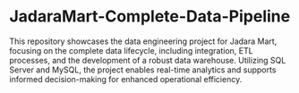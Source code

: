 # JadaraMart-Complete-Data-Pipeline
This repository showcases the data engineering project for Jadara Mart, focusing on the complete data lifecycle, including integration, ETL processes, and the development of a robust data warehouse. Utilizing SQL Server and MySQL, the project enables real-time analytics and supports informed decision-making for enhanced operational efficiency.
